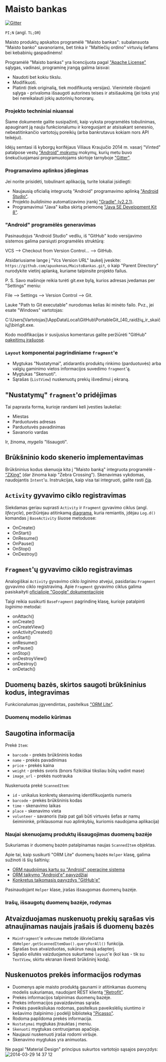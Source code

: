 Maisto bankas
=============

[![Gitter](https://badges.gitter.im/Join%20Chat.svg)](https://gitter.im/apuokenas/MaistoBankas?utm_source=badge&utm_medium=badge&utm_campaign=pr-badge&utm_content=badge)

`PI;N` (angl. `TL;DR`)

Maisto produktų apskaitos programėlė "Maisto bankas": subalansuota "Maisto banko" savanoriams, bet tinka ir "Maltiečių ordino" virtuvių šefams bei kebabinių gaspadinėms!

Programėlė "Maisto bankas" yra licencijuota pagal ["Apache License"](http://choosealicense.com/licenses/apache-2.0) sąlygas, vadinasi, programinę įrangą galima laisvai:
* Naudoti bet kokiu tikslu.
* Modifikuoti.
* Platinti (tiek originalią, tiek modifikuotą versijas).
Vienintelė ribojanti sąlyga - privaloma išsaugoti autorines teises ir atsišaukimą (jei toks yra) bei nereikalauti jokių autorinių honorarų.

### Projekto techniniai niuansai

Šiame dokumente galite susipažinti, kaip vyksta programėlės tobulinimas, apauginant ją nauju funkcionalumu ir koreguojant ar atsisakant senesnio, nebeatitinkančio vartotojų poreikių (arba bankrutavus kokiam nors API teikėjui).

Idėjų semtasi iš kyborgų korifėjaus Viliaus Kraujučio 2014 m. vasarį "Vinted" patalpose vestų ["Android" mokymų](https://plus.google.com/u/0/events/c24nklguv5saguo9sj29mpbuo7g) mokymų, kurių metu buvo šnekučiuojamasi programuotojams skirtoje tarnyboje ["Gitter"](https://gitter.im).

### Programavimo aplinkos įdiegimas

Jei norite prisidėti, tobulinant aplikaciją, turite lokaliai įsidiegti:

* Naujausią oficialią integruotą "Android" programavimo aplinką ["Android Studio"](http://developer.android.com/sdk/index.html).
* Projekto *buildinimo* automatizavimo įrankį ["Gradle" (v2.2.1)](http://services.gradle.org/distributions/gradle-2.2.1-all.zip).
* Programavimui "Java" kalba skirtą priemonę ["Java SE Development Kit 8"](http://www.oracle.com/technetwork/java/javase/downloads/jdk8-downloads-2133151.html).

### "Android" programėlės generavimas

Pasinaudojus "Android Studio" vedliu, iš "GitHub" kodo versijavimo sistemos galima parsiųsti programėlės struktūrą:

VCS --> Checkout from Version Control... --> GitHub.

Atsidariusiame lange į "Vcs Version URL" laukelį įveskite:
`https://github.com/apuokenas/MaistoBankas.git`,
o kaip "Parent Directory" nurodykite vietinį aplanką, kuriame talpinsite projekto failus.

P. S. Savo mašinoje reikia turėti git.exe bylą, kurios adresas įvedamas per "Settings" meniu:

File --> Settings --> Version Control --> Git.

Lauke "Path to Git executable" nurodomas kelias iki minėto failo. Pvz., jei esate "Windows" vartotojas:

C:\Users\[Vartotojas]\AppData\Local\GitHub\PortableGit_[40_raidžių_ir_skaičių]\bin\git.exe.

Kodo modifikacijas ir susijusius komentarus galite peržiūrėti "GitHub" [pakeitimų įrašuose](https://github.com/apuokenas/MaistoBankas/commits).

### `Layout` komponentai pagrindiniame `fragment`'e

* Mygtukas "Nustatymai", atidarantis produktų rinkimo (parduotuvės) arba valgių gaminimo vietos informacijos suvedimo `fragment`'ą.
* Mygtukas "Skenuoti".
* Sąrašas (`ListView`) nuskenuotų prekių išvedimui į ekraną.

## "Nustatymų" `fragment`'o pridėjimas

Tai paprasta forma, kurioje randami keli įvesties laukeliai:

* Miestas
* Parduotuvės adresas
* Parduotuvės pavadinimas
* Savanorio vardas

Ir, žinoma, *mygelis* "Išsaugoti".

## Brūkšninio kodo skenerio implementavimas

Brūkšninius kodus skenuoja kita į "Maisto banką" integruota programėlė - ["ZXing"](https://github.com/zxing/zxing) (dar žinoma kaip "Zebra Crossing").
Skenavimas vykdomas, naudojantis `Intent`'u.
Instrukcijas, kaip visa tai integruoti, galite rasti [čia](https://github.com/zxing/zxing/wiki/Scanning-Via-Intent).

## `Activity` gyvavimo ciklo registravimas

Siekdamas geriau suprasti `Activity` ir `Fragment` gyvavimo ciklus (angl. *lifecycle*), peržiūrėjau atitinkamą [diagramą](http://developer.android.com/training/basics/activity-lifecycle/starting.html), kuria remiantis, įdėjau `Log.d()` komandas į `BaseActivity` šiuose metoduose:
* OnCreate()
* OnStart()
* OnResume()
* OnPause()
* OnStop()
* OnDestroy()

## `Fragment`'ų gyvavimo ciklo registravimas

Analogiškai `Activity` gyvavimo ciklo *loginimo* atvejui, pasidariau `Fragment` gyvavimo ciklo registravimą.
Apie `Fragment` gyvavimo ciklus galima pasiskaityti [oficialioje "Google" dokumentacijoje](http://developer.android.com/guide/components/fragments.html)

Taigi reikia susikurti `BaseFragment` pagrindinę klasę, kurioje patalpinti *loginimo* metodai:
* onAttach()
* onCreate()
* onCreateView()
* onActivityCreated()
* onStart()
* onResume()
* onPause()
* onStop()
* onDestroyView()
* onDestroy()
* onDetach()

## Duomenų bazės, skirtos saugoti brūkšninius kodus, integravimas

Funkcionalumas įgyvendintas, pasitelkus ["ORM Lite"](http://ormlite.com/sqlite_java_android_orm.shtml).

### Duomenų modelio kūrimas

## Saugotina informacija

Prekė `Item`:

* `barcode` - prekės brūkšninis kodas
* `name` - prekės pavadinimas
* `price` - prekės kaina
* `weight` - prekės svoris (bnors fizikiškai tiksliau būtų vadint mase)
* `image_url` - prekės nuotrauka

Nuskenuota prekė `ScannedItem`:

* `id` - unikalus konkretų skenavimą identifikuojantis numeris
* `barcode` - prekės brūkšninis kodas
* `time` - skenavimo laikas
* `place` - skenavimo vieta
* `volunteer` - savanoris (taip pat gali būti virtuvės šefas ar namų šeimininkė, priklausomai nuo aplinkybių, kuriomis naudojama aplikacija)

### Naujai skenuojamų produktų išsaugojimas duomenų bazėje

Sukuriamas ir duomenų bazėn patalpinamas naujas `ScannedItem` objektas.

Apie tai, kaip susikurti "ORM Lite" duomenų bazės `Helper` klasę, galima sužinoti iš šių šaltinių:
* [ORM naudojimas kartu su "Android" operacine sistema](http://ormlite.com/javadoc/ormlite-core/doc-files/ormlite_4.html#Use-With-Android)
* [ORM taikymo "Android'e" pavyzdžiai](http://ormlite.com/android/examples)
* [Konkretus taikomasis pavyzdys "GitHub'e"](https://github.com/j256/ormlite-examples/blob/master/android/HelloAndroid/src/com/example/helloandroid/DatabaseHelper.java)

Pasinaudojant `Helper` klase, įrašas išsaugomas duomenų bazėje.

### Irašų, išsaugotų duomenų bazėje, rodymas

## Atvaizduojamas nuskenuotų prekių sąrašas vis atnaujinamas naujais įrašais iš duomenų bazės

* `MainFragment`'e `onResume` metode iškviečiama `dbHelper.getScannedItemDao().queryForAll()` funkcija.
* Sąrašas bus atvaizduotas, sukūrus naują adapterį.
* Sąrašo eilutės vaizduojamos sukurtame `layout`'e (kol kas - tik su `TextView`, skirtu ekranan išvesti brūkšninį kodą).

## Nuskenuotos prekės informacijos rodymas

* Duomenys apie maisto produktą gaunami ir atitinkamas duomenų modelis sukuriamas, naudojant REST klientą ["Retrofit"](http://square.github.io/retrofit).
* Prekės informacijos talpinimas duomenų bazėje.
* Prekės informacijos pavaizdavimas sąraše.
* Prekės paveiksliukas rodomas, pasitelkus paveikslėlių siuntimo ir kešavimo (talpinimo į podėlį) biblioteką ["Picasso"](http://square.github.io/picasso).
* Rodoma papildoma prekės informacija.
* `Nustatymai` mygtukas įtrauktas į meniu.
* `Skenuoti` mygtukas centruojamas apačioje.
* Naujausi nuskenuoti įrašai rodomi viršuje.
* Skenavimo mygtukas yra animuotas.

Ne pagal "Material Design" principus sukurtos vartotojo sąsajos pavyzdys:
![2014-03-29 14 37 12](https://cloud.githubusercontent.com/assets/1859636/2558559/b9318ae4-b74f-11e3-8705-30dfbd4ab074.png)
